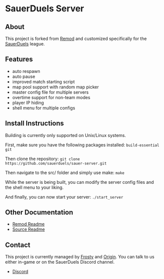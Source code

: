 SauerDuels Server
===

About
---

This project is forked from [Remod](https://github.com/vasyahuyasa/remod-sauerbraten) and customized specifically for the [SauerDuels](https://sauerduels.org/) league.


Features
---

  * auto respawn
  * auto pause
  * improved match starting script
  * map pool support with random map picker
  * master config file for multiple servers
  * overtime support for non-team modes
  * player IP hiding
  * shell menu for multiple configs


Install Instructions
---

Building is currently only supported on Unix/Linux systems.

First, make sure you have the following packages installed:
`build-essential` `git`

Then clone the repository:
`git clone https://github.com/sauerduels/sauer-server.git`

Then navigate to the src/ folder and simply use make:
`make`

While the server is being built, you can modify the server config files and the shell menu to your liking.


And finally, you can now start your server:
`./start_server`


Other Documentation
---

  * [Remod Readme](https://github.com/vasyahuyasa/remod-sauerbraten/blob/master/README.md)
  * [Source Readme](https://sourceforge.net/p/sauerbraten/code/HEAD/tree/src/readme_source.txt)


Contact
---

This project is currently managed by [Frosty](https://github.com/froschdi) and [Origin](https://github.com/AngrySnout). You can talk to us either in-game or on the SauerDuels Discord channel. 

  * [Discord](https://discord.gg/FTSjNfz)
